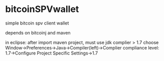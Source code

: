 bitcoinSPVwallet
================
simple bitcoin spv client wallet

depends on bitcoinj and maven

in eclipse: after import maven project, must use jdk complier > 1.7
            choose Window->Preferences->Java->Compiler(left)->Complier compliance level: 1.7->Configure Project Specific Settings->1.7
